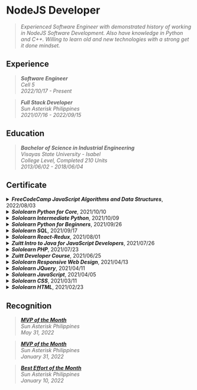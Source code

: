 # NodeJS Developer
> _Experienced Software Engineer with demonstrated history of working in NodeJS Software Development. Also have knowledge in Python and C++. Willing to learn old and new technologies with a strong get it done mindset._

## Experience
> **_Software Engineer_** <br />
> _Cell 5_ <br />
> _2022/10/17 - Present_

> **_Full Stack Developer_** <br />
> _Sun Asterisk Philippines_ <br />
> _2021/07/16 - 2022/09/15_

## Education
> **_Bachelor of Science in Industrial Engineering_** <br />
> _Visayas State University - Isabel_ <br />
> _College Level, Completed 210 Units_ <br />
> _2013/06/02 - 2018/06/04_

## Certificate
<details>
<summary><i><b>FreeCodeCamp JavaScript Algorithms and Data Structures</b></i>, 2022/08/03</summary>
https://www.freecodecamp.org/certification/kentlouisetonino/javascript-algorithms-and-data-structures
</details>

<details>
<summary><i><b>Sololearn Python for Core</b></i>, 2021/10/10</summary>
https://www.sololearn.com/certificates/CT-UOJ7MU3L
</details>

<details>
<summary><i><b>Sololearn Intermediate Python</b></i>, 2021/10/09</summary>
https://www.sololearn.com/certificates/CT-LINAPDZ2
</details>

<details>
<summary><i><b>Sololearn Python for Beginners</b></i>, 2021/09/26</summary>
https://www.sololearn.com/certificates/CT-THPHVBQX
</details>

<details>
<summary><i><b>Sololearn SQL</b></i>, 2021/09/17</summary>
https://www.sololearn.com/certificates/CT-OYPTHJVE
</details>

<details>
<summary><i><b>Sololearn React-Redux</b></i>, 2021/08/01</summary>
https://www.sololearn.com/certificates/CT-BDZB6GLV
</details>

<details>
<summary><i><b>Zuitt Intro to Java for JavaScript Developers</b></i>, 2021/07/26</summary>
https://share.zertify.zuitt.co/certificate/dc3368df-b091-47e1-9bc9-e83e0d31bd77/
</details>

<details>
<summary><i><b>Sololearn PHP</b></i>, 2021/07/23</summary>
https://www.sololearn.com/certificates/CT-K6KUNZPR
</details>

<details>
<summary><i><b>Zuitt Developer Course</b></i>, 2021/06/25</summary>
https://share.zertify.zuitt.co/certificate/f34711fa-603a-437f-8869-77067de5f7fd/
</details>

<details>
<summary><i><b>Sololearn Responsive Web Design</b></i>, 2021/04/13</summary>
https://www.sololearn.com/certificates/CT-7IGP6UKW
</details>

<details>
<summary><i><b>Sololearn JQuery</b></i>, 2021/04/11</summary>
https://www.sololearn.com/certificates/CT-DUI5SMHW
</details>

<details>
<summary><i><b>Sololearn JavaScript</b></i>, 2021/04/05</summary>
https://www.sololearn.com/certificates/CT-TGX5B996
</details>

<details>
<summary><i><b>Sololearn CSS</b></i>, 2021/03/11</summary>
https://www.sololearn.com/certificates/CT-OZUWDTZB
</details>

<details>
<summary><i><b>Sololearn HTML</b></i>, 2021/02/23</summary>
https://www.sololearn.com/certificates/CT-MKBL8ITD
</details>

## Recognition
> [**_MVP of the Month_**](https://drive.google.com/file/d/1WyKKVrJi48XCmbakvXTDLkKrbKq5DCbt/view?usp=sharing) <br />
> _Sun Asterisk Philippines_ <br />
> _May 31, 2022_ <br />

> [**_MVP of the Month_**](https://drive.google.com/file/d/1_h991-mq964JwTuy9AIjDhuaC_mLOtd8/view?usp=sharing) <br />
> _Sun Asterisk Philippines_ <br />
> _January 31, 2022_ <br />

> [**_Best Effort of the Month_**](https://drive.google.com/file/d/1eAUAjS90T_2Z-OLYWnuSWSEhSf9Zxxpd/view?usp=sharing) <br />
> _Sun Asterisk Philippines_ <br />
> _January 10, 2022_ <br />
